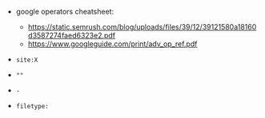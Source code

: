 - google operators cheatsheet:
	- https://static.semrush.com/blog/uploads/files/39/12/39121580a18160d3587274faed6323e2.pdf
	- https://www.googleguide.com/print/adv_op_ref.pdf

- `site:X`
- `""`
- `-`
- `filetype:`